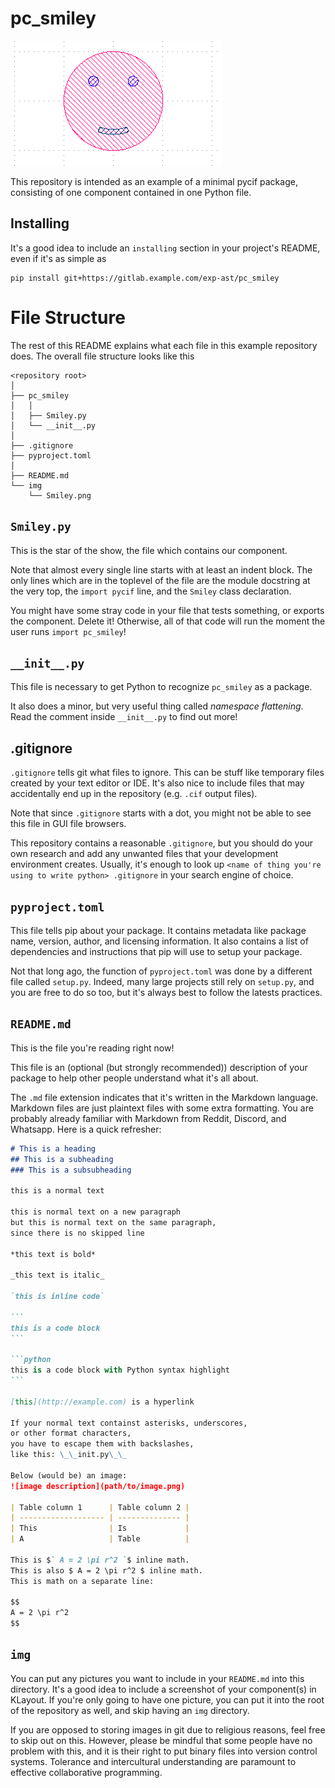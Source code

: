 # pc\_smiley

![smiley component screenshot](img/smiley.png)

This repository is intended as an example
of a minimal pycif package,
consisting of one component contained in one Python file.

## Installing

It's a good idea to include an `installing` section
in your project's README, even if it's as simple as

```
pip install git+https://gitlab.example.com/exp-ast/pc_smiley
```

# File Structure

The rest of this README explains what each file in this example repository does.
The overall file structure looks like this

```
<repository root>
│
├── pc_smiley
│   │ 
│   ├── Smiley.py
│   └── __init__.py
│
├── .gitignore
├── pyproject.toml
│
├── README.md
└── img
    └── Smiley.png
```

## `Smiley.py`

This is the star of the show,
the file which contains our component.

Note that almost every single line starts with at least an indent block.
The only lines which are in the toplevel of the file are the
module docstring at the very top,
the `import pycif` line,
and the `Smiley` class declaration.

You might have some stray code in your file that
tests something,
or exports the component.
Delete it!
Otherwise, all of that code will run the moment
the user runs `import pc_smiley`!

## `__init__.py`

This file is necessary to get Python to recognize `pc_smiley`
as a package.

It also does a minor,
but very useful thing called *namespace flattening*.
Read the comment inside `__init__.py` to find out more!

## .gitignore

`.gitignore` tells git what files to ignore.
This can be stuff like temporary files created by your text
editor or IDE.
It's also nice to include files that may accidentally end
up in the repository (e.g. `.cif` output files).

Note that since `.gitignore` starts with a dot,
you might not be able to see this file in GUI file browsers.

This repository contains a reasonable `.gitignore`,
but you should do your own research and add any unwanted files
that your development environment creates.
Usually, it's enough to look up
`<name of thing you're using to write python> .gitignore`
in your search engine of choice.

## `pyproject.toml`

This file tells pip about your package.
It contains metadata like package name, version, author,
and licensing information.
It also contains a list of dependencies and
instructions that pip will use to setup your package.

Not that long ago, the function of `pyproject.toml` was done by a different
file called `setup.py`.
Indeed, many large projects still rely on `setup.py`,
and you are free to do so too,
but it's always best to follow the latests practices.

## `README.md`

This is the file you're reading right now!

This file is an (optional (but strongly recommended))
description of your package to help other people
understand what it's all about.

The `.md` file extension indicates that it's written in the
Markdown language.
Markdown files are just plaintext files with some extra
formatting.
You are probably already familiar with Markdown
from Reddit, Discord, and Whatsapp.
Here is a quick refresher:

````markdown
# This is a heading
## This is a subheading
### This is a subsubheading

this is a normal text

this is normal text on a new paragraph
but this is normal text on the same paragraph,
since there is no skipped line

*this text is bold*

_this text is italic_

`this is inline code`

```
this is a code block
```

```python
this is a code block with Python syntax highlight
```

[this](http://example.com) is a hyperlink

If your normal text containst asterisks, underscores,
or other format characters,
you have to escape them with backslashes,
like this: \_\_init.py\_\_

Below (would be) an image:
![image description](path/to/image.png)

| Table column 1      | Table column 2 |
| ------------------- | -------------- |
| This                | Is             |
| A                   | Table          |

This is $` A = 2 \pi r^2 `$ inline math.
This is also $ A = 2 \pi r^2 $ inline math.
This is math on a separate line:

$$
A = 2 \pi r^2
$$

````

## `img`

You can put any pictures you want to include in your `README.md`
into this directory.
It's a good idea to include a screenshot of your component(s)
in KLayout.
If you're only going to have one picture,
you can put it into the root of the repository as well,
and skip having an `img` directory.

If you are opposed to storing images in git due to religious reasons,
feel free to skip out on this.
However, please be mindful that some people have no problem with this,
and it is their right to put binary files into version control systems.
Tolerance and intercultural understanding are paramount to effective
collaborative programming.

